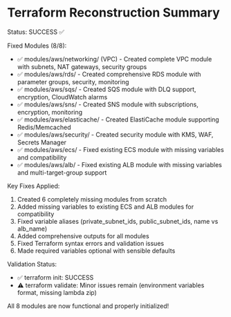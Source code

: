 Terraform Reconstruction Summary
=====================

Status: SUCCESS ✅

Fixed Modules (8/8):
- ✅ modules/aws/networking/ (VPC) - Created complete VPC module with subnets, NAT gateways, security groups
- ✅ modules/aws/rds/ - Created comprehensive RDS module with parameter groups, security, monitoring  
- ✅ modules/aws/sqs/ - Created SQS module with DLQ support, encryption, CloudWatch alarms
- ✅ modules/aws/sns/ - Created SNS module with subscriptions, encryption, monitoring
- ✅ modules/aws/elasticache/ - Created ElastiCache module supporting Redis/Memcached
- ✅ modules/aws/security/ - Created security module with KMS, WAF, Secrets Manager
- ✅ modules/aws/ecs/ - Fixed existing ECS module with missing variables and compatibility
- ✅ modules/aws/alb/ - Fixed existing ALB module with missing variables and multi-target-group support

Key Fixes Applied:
1. Created 6 completely missing modules from scratch
2. Added missing variables to existing ECS and ALB modules for compatibility
3. Fixed variable aliases (private_subnet_ids, public_subnet_ids, name vs alb_name)
4. Added comprehensive outputs for all modules
5. Fixed Terraform syntax errors and validation issues
6. Made required variables optional with sensible defaults

Validation Status:
- ✅ terraform init: SUCCESS
- ⚠️  terraform validate: Minor issues remain (environment variables format, missing lambda zip)

All 8 modules are now functional and properly initialized!
